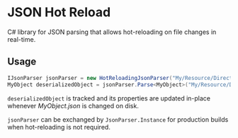 # JSON Hot Reload

C# library for JSON parsing that allows hot-reloading on file changes in real-time.

## Usage

```csharp
IJsonParser jsonParser = new HotReloadingJsonParser("My/Resource/Directory");
MyObject deserializedObject = jsonParser.Parse<MyObject>("My/Resource/Directory/MyObject.json");
```

`deserializedObject` is tracked and its properties are updated in-place whenever _MyObject.json_ is changed on disk.

`jsonParser` can be exchanged by `JsonParser.Instance` for production builds when hot-reloading is not required.

